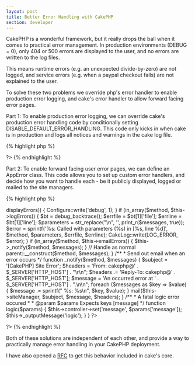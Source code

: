 ```yaml
---
layout: post
title: Better Error Handling with CakePHP
section: developer
---
```

CakePHP is a wonderful framework, but it really drops the ball when it comes to practical error management. In production environments (DEBUG = 0), only 404 or 500 errors are displayed to the user, and no errors are written to the log files.

This means runtime errors (e.g. an unexpected divide-by-zero) are not logged, and service errors (e.g. when a paypal checkout fails) are not explained to the user.

To solve these two problems we override php's error handler to enable production error logging, and cake's error handler to allow forward facing error pages.

Part 1: To enable production error logging, we can override cake's production error handling code by conditionally setting DISABLE_DEFAULT_ERROR_HANDLING. This code only kicks in when cake is in production and logs all notices and warnings in the cake log file.

{% highlight php %}
<?php
app/config/bootstrap.php
<?php
/**
 * Handle logging errors in production mode
 */
if (Configure::read() === 0) {
    // Disable the default handling and include logger
    define('DISABLE_DEFAULT_ERROR_HANDLING', 1);
    uses('cake_log');
    error_reporting(E_ALL);
    
    /**
     * A function to directly log errors
     *
     * @param $errno The error number
     * @param $errstr The error description
     * @param $errfile The file where the error occured
     * @param $errline The line of the file where the error occured
     * @return bool Success
     */
    function productionError($errno, $errstr, $errfile, $errline) {
        // Ignore E_STRICT and suppressed errors
        if ($errno === 2048 || error_reporting() === 0) {
            return;
        }
        
        // What type of error
        $level = LOG_DEBUG;
        switch ($errno) {
            case E_PARSE:
            case E_ERROR:
            case E_CORE_ERROR:
            case E_COMPILE_ERROR:
            case E_USER_ERROR:
                $error = 'Fatal Error';
                $level = LOG_ERROR;
            break;
            case E_WARNING:
            case E_USER_WARNING:
            case E_COMPILE_WARNING:
            case E_RECOVERABLE_ERROR:
                $error = 'Warning';
                $level = LOG_WARNING;
            break;
            case E_NOTICE:
            case E_USER_NOTICE:
                $error = 'Notice';
                $level = LOG_NOTICE;
            break;
            default:
                return false;
            break;
        }

        // Log
        CakeLog::write($level, sprintf('%s (%d): %s in [%s, line %d]',
            $error, $errno, $errstr, $errfile, $errline));
        
        // Die if fatal
        if ($level === LOG_ERROR) {
            die();
        }
        
        return true;
    }
    
    // Use the above handling
    set_error_handler('productionError');
}
?>
?>
{% endhighlight %}

Part 2: To enable forward facing user error pages, we can define an AppError class. This code allows you to set up custom error handlers, and decide how you want to handle each - be it publicly displayed, logged or mailed to the site managers.

{% highlight php %}
<?php
app/app_error.php:
<?php
class AppError extends ErrorHandler
{   
    /**
     * List of errors which are displayed, even in production mode
     */
    var $displayErrors = array('logic', 'paypal', 'payflow');
    
    /**
     * List of errors which, when occur, information is emailed to
     * the site administrator
     */
    var $emailErrors   = array();
    
    /** 
     * List of errors which, when occur, will result in log entries
     */
    var $logErrors     = array('logic', 'system');
    
    /** 
     * A string containing people to be notified in the event of an
     * error. The string must be acceptable input for the mail function
     */
    var $siteManager   = 'aidan@php.net';
    
    /**
     * Override the default cakeError error handling behaviour
     *
     * By setting the debug switch, the page will be publically visisble
     * Alternatively, or in conjunction with, we can log and notify the
     * site owner
     */
    function __construct($method, $messages)
    {
        if (in_array($method, $this->displayErrors)) {
            Configure::write('debug', 1);
        }
        
        if (in_array($method, $this->logErrors)) {
            $bt = debug_backtrace();
            $errfile = $bt[1]['file'];
            $errline = $bt[1]['line'];
            $parameters = str_replace("\n", '',
                print_r($messages, true));
            $error = sprintf('%s: Called with parameters (%s) in [%s, line %d]',
                $method, $parameters, $errfile, $errline);
            CakeLog::write(LOG_ERROR, $error);        
        }
        
        if (in_array($method, $this->emailErrors)) { 
            $this->_notify($method, $messages);
        }
        
        // Handle as normal
        parent::__construct($method, $messages);
    }
    
    /**
     * Send out email when an error occurs
     */
    function _notify($method, $messages)
    {
        $subject  = '[CakePHP] Site Error';
        $headers  = 'From: cakephp@' . $_SERVER['HTTP_HOST'] . "\r\n";
        $headers .= 'Reply-To: cakephp@' . $_SERVER['HTTP_HOST'];
        $message  = 'An occurred error at ' . $_SERVER['HTTP_HOST'] . ".\n\n";
        foreach ($messages as $key => $value) {
            $message .= sprintf("    %s: %s\n", $key, $value);
        }
        
        mail($this->siteManager, $subject, $message, $headers);
    }

    /**
     * A fatal logic error occured
     *
     * @param $params Expects keys [message]
     */
    function logic($params)
    {
        $this->controller->set('message', $params['message']);
        $this->_outputMessage('logic');
    }
}
?>
?>
{% endhighlight %}

Both of these solutions are independent of each other, and provide a way to practically manage error handling in your CakePHP deployment.

I have also opened a <a href="https://trac.cakephp.org/ticket/6165">RFC</a> to get this behavior included in cake's core.